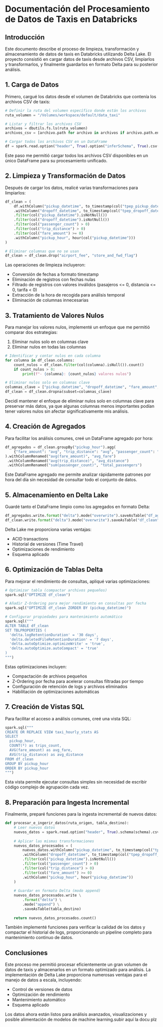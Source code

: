 # Documentación del Procesamiento de Datos de Taxis en Databricks

## Introducción

Este documento describe el proceso de limpieza, transformación y almacenamiento de datos de taxis en Databricks utilizando Delta Lake. El proyecto consistió en cargar datos de taxis desde archivos CSV, limpiarlos y transformarlos, y finalmente guardarlos en formato Delta para su posterior análisis.

## 1. Carga de Datos

Primero, cargué los datos desde el volumen de Databricks que contenía los archivos CSV de taxis:

```python
# Definir la ruta del volumen específico donde están los archivos
ruta_volumen = "/Volumes/workspace/default/data_taxi"

# Listar y filtrar los archivos CSV
archivos = dbutils.fs.ls(ruta_volumen)
archivos_csv = [archivo.path for archivo in archivos if archivo.path.endswith(".csv")]

# Cargar todos los archivos CSV en un DataFrame
df = spark.read.option("header", True).option("inferSchema", True).csv(ruta_volumen)
```

Este paso me permitió cargar todos los archivos CSV disponibles en un único DataFrame para su procesamiento unificado.

## 2. Limpieza y Transformación de Datos

Después de cargar los datos, realicé varias transformaciones para limpiarlos:

```python
df_clean = (
    df.withColumn("pickup_datetime", to_timestamp(col("tpep_pickup_datetime")))
    .withColumn("dropoff_datetime", to_timestamp(col("tpep_dropoff_datetime")))
    .filter(col("pickup_datetime").isNotNull())
    .filter(col("dropoff_datetime").isNotNull())
    .filter(col("passenger_count") > 0)
    .filter(col("trip_distance") > 0)
    .filter(col("fare_amount") >= 0)
    .withColumn("pickup_hour", hour(col("pickup_datetime")))
)

# Eliminar columnas que no se usan
df_clean = df_clean.drop("airport_fee", "store_and_fwd_flag")
```

Las operaciones de limpieza incluyeron:
- Conversión de fechas a formato timestamp
- Eliminación de registros con fechas nulas
- Filtrado de registros con valores inválidos (pasajeros <= 0, distancia <= 0, tarifa < 0)
- Extracción de la hora de recogida para análisis temporal
- Eliminación de columnas innecesarias

## 3. Tratamiento de Valores Nulos

Para manejar los valores nulos, implementé un enfoque que me permitió comparar dos estrategias:
1. Eliminar nulos solo en columnas clave
2. Eliminar nulos en todas las columnas

```python
# Identificar y contar nulos en cada columna
for columna in df_clean.columns:
    count_nulos = df_clean.filter(col(columna).isNull()).count()
    if count_nulos > 0:
        print(f"- {columna}: {count_nulos} valores nulos")

# Eliminar nulos solo en columnas clave
columnas_clave = ["pickup_datetime", "dropoff_datetime", "fare_amount", "trip_distance"]
df_clean = df_clean.dropna(subset=columnas_clave)
```

Decidí mantener el enfoque de eliminar nulos solo en columnas clave para preservar más datos, ya que algunas columnas menos importantes podían tener valores nulos sin afectar significativamente mis análisis.

## 4. Creación de Agregados

Para facilitar los análisis comunes, creé un DataFrame agregado por hora:

```python
df_agregados = df_clean.groupBy("pickup_hour").agg(
    {"fare_amount": "avg", "trip_distance": "avg", "passenger_count": "sum"}
).withColumnRenamed("avg(fare_amount)", "avg_fare")
 .withColumnRenamed("avg(trip_distance)", "avg_distance")
 .withColumnRenamed("sum(passenger_count)", "total_passengers")
```

Este DataFrame agregado me permite analizar rápidamente patrones por hora del día sin necesidad de consultar todo el conjunto de datos.

## 5. Almacenamiento en Delta Lake

Guardé tanto el DataFrame limpio como los agregados en formato Delta:

```python
df_agregados.write.format("delta").mode("overwrite").saveAsTable("df_agregados")
df_clean.write.format("delta").mode("overwrite").saveAsTable("df_clean")
```

Delta Lake me proporciona varias ventajas:
- ACID transactions
- Historial de versiones (Time Travel)
- Optimizaciones de rendimiento
- Esquema aplicado

## 6. Optimización de Tablas Delta

Para mejorar el rendimiento de consultas, apliqué varias optimizaciones:

```python
# Optimizar tabla (compactar archivos pequeños)
spark.sql("OPTIMIZE df_clean")

# Añadir Z-Ordering para mejor rendimiento en consultas por fecha
spark.sql("OPTIMIZE df_clean ZORDER BY (pickup_datetime)")

# Configurar propiedades para mantenimiento automático
spark.sql("""
ALTER TABLE df_clean 
SET TBLPROPERTIES (
  'delta.logRetentionDuration' = '30 days',
  'delta.deletedFileRetentionDuration' = '7 days',
  'delta.autoOptimize.optimizeWrite' = 'true',
  'delta.autoOptimize.autoCompact' = 'true'
)
""")
```

Estas optimizaciones incluyen:
- Compactación de archivos pequeños
- Z-Ordering por fecha para acelerar consultas filtradas por tiempo
- Configuración de retención de logs y archivos eliminados
- Habilitación de optimizaciones automáticas

## 7. Creación de Vistas SQL

Para facilitar el acceso a análisis comunes, creé una vista SQL:

```python
spark.sql("""
CREATE OR REPLACE VIEW taxi_hourly_stats AS
SELECT
  pickup_hour,
  COUNT(*) as trips_count,
  AVG(fare_amount) as avg_fare,
  AVG(trip_distance) as avg_distance
FROM df_clean
GROUP BY pickup_hour
ORDER BY pickup_hour
""")
```

Esta vista permite ejecutar consultas simples sin necesidad de escribir código complejo de agrupación cada vez.

## 8. Preparación para Ingesta Incremental

Finalmente, preparé funciones para la ingesta incremental de nuevos datos:

```python
def procesar_e_ingerir_datos(ruta_origen, tabla_destino):
    # Leer nuevos datos
    nuevos_datos = spark.read.option("header", True).schema(schema).csv(ruta_origen)
    
    # Aplicar las mismas transformaciones
    nuevos_datos_procesados = (
        nuevos_datos.withColumn("pickup_datetime", to_timestamp(col("tpep_pickup_datetime")))
        .withColumn("dropoff_datetime", to_timestamp(col("tpep_dropoff_datetime")))
        .filter(col("pickup_datetime").isNotNull())
        .filter(col("passenger_count") > 0)
        .filter(col("trip_distance") > 0)
        .filter(col("fare_amount") >= 0)
        .withColumn("pickup_hour", hour("pickup_datetime"))
    )
    
    # Guardar en formato Delta (modo append)
    nuevos_datos_procesados.write \
        .format("delta") \
        .mode("append") \
        .saveAsTable(tabla_destino)
    
    return nuevos_datos_procesados.count()
```

También implementé funciones para verificar la calidad de los datos y compactar el historial de logs, proporcionando un pipeline completo para mantenimiento continuo de datos.

## Conclusiones

Este proceso me permitió procesar eficientemente un gran volumen de datos de taxis y almacenarlos en un formato optimizado para análisis. La implementación de Delta Lake proporciona numerosas ventajas para el manejo de datos a escala, incluyendo:

- Control de versiones de datos
- Optimización de rendimiento
- Mantenimiento automático
- Esquema aplicado

Los datos ahora están listos para análisis avanzados, visualizaciones y posible alimentación de modelos de machine learning.subir aquí la docu plz
